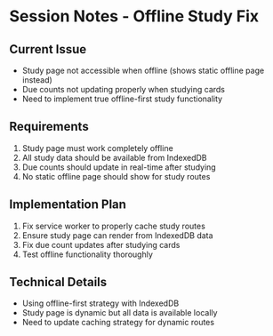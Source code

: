 # Session Notes - Offline Study Fix

## Current Issue
- Study page not accessible when offline (shows static offline page instead)
- Due counts not updating properly when studying cards
- Need to implement true offline-first study functionality

## Requirements
1. Study page must work completely offline
2. All study data should be available from IndexedDB
3. Due counts should update in real-time after studying
4. No static offline page should show for study routes

## Implementation Plan
1. Fix service worker to properly cache study routes
2. Ensure study page can render from IndexedDB data
3. Fix due count updates after studying cards
4. Test offline functionality thoroughly

## Technical Details
- Using offline-first strategy with IndexedDB
- Study page is dynamic but all data is available locally
- Need to update caching strategy for dynamic routes